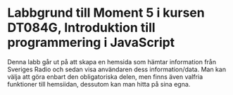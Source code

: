 # Labbgrund till Moment 5 i kursen DT084G, Introduktion till programmering i JavaScript

Denna labb går ut på att skapa en hemsida som hämtar information från Sveriges Radio och sedan visa användaren dess information/data. Man kan välja att göra enbart den obligatoriska delen, men finns även valfria funktioner till hemsiidan, dessutom kan man hitta på sina egna.
 
